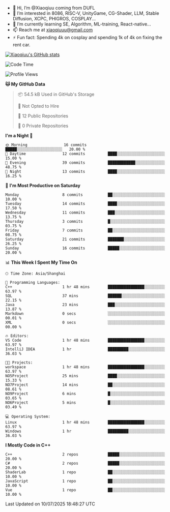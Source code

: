 - 👋 Hi, I’m @Xiaoqiuu coming from DUFL
- 👀 I’m interested in 8086, RISC-V, UnityGame, CG-Shader, LLM, Stable Diffusion, XCPC, PHIGROS, COSPLAY...
- 🌱 I’m currently learning SE, Algorithm, ML-training, React-native...
- 📫 Reach me at xiaoqiuuu@gmail.com
- ⚡ Fun fact: Spending 4k on cosplay and spending 1k of 4k on fixing the rent car.

<!---
Xiaoqiuu/Xiaoqiuu is a ✨ special ✨ repository because its `README.md` (this file) appears on your GitHub profile.
You can click the Preview link to take a look at your changes.
--->

[![Xiaoqiuu's GitHub stats](https://github-readme-stats.vercel.app/api?username=Xiaoqiuu)](https://github.com/anuraghazra/github-readme-stats)


<!--START_SECTION:waka-->
![Code Time](http://img.shields.io/badge/Code%20Time-86%20hrs%2049%20mins-blue)

![Profile Views](http://img.shields.io/badge/Profile%20Views-6-blue)

**🐱 My GitHub Data** 

> 📦 54.5 kB Used in GitHub's Storage 
 > 
> 🚫 Not Opted to Hire
 > 
> 📜 12 Public Repositories 
 > 
> 🔑 0 Private Repositories 
 > 
**I'm a Night 🦉** 

```text
🌞 Morning                16 commits          █████░░░░░░░░░░░░░░░░░░░░   20.00 % 
🌆 Daytime                12 commits          ████░░░░░░░░░░░░░░░░░░░░░   15.00 % 
🌃 Evening                39 commits          ████████████░░░░░░░░░░░░░   48.75 % 
🌙 Night                  13 commits          ████░░░░░░░░░░░░░░░░░░░░░   16.25 % 
```
📅 **I'm Most Productive on Saturday** 

```text
Monday                   8 commits           ██░░░░░░░░░░░░░░░░░░░░░░░   10.00 % 
Tuesday                  14 commits          ████░░░░░░░░░░░░░░░░░░░░░   17.50 % 
Wednesday                11 commits          ███░░░░░░░░░░░░░░░░░░░░░░   13.75 % 
Thursday                 3 commits           █░░░░░░░░░░░░░░░░░░░░░░░░   03.75 % 
Friday                   7 commits           ██░░░░░░░░░░░░░░░░░░░░░░░   08.75 % 
Saturday                 21 commits          ███████░░░░░░░░░░░░░░░░░░   26.25 % 
Sunday                   16 commits          █████░░░░░░░░░░░░░░░░░░░░   20.00 % 
```


📊 **This Week I Spent My Time On** 

```text
🕑︎ Time Zone: Asia/Shanghai

💬 Programming Languages: 
C++                      1 hr 48 mins        ████████████████░░░░░░░░░   63.97 % 
SQL                      37 mins             ██████░░░░░░░░░░░░░░░░░░░   22.15 % 
Java                     23 mins             ███░░░░░░░░░░░░░░░░░░░░░░   13.87 % 
Markdown                 0 secs              ░░░░░░░░░░░░░░░░░░░░░░░░░   00.01 % 
XML                      0 secs              ░░░░░░░░░░░░░░░░░░░░░░░░░   00.00 % 

🔥 Editors: 
VS Code                  1 hr 48 mins        ████████████████░░░░░░░░░   63.97 % 
IntelliJ IDEA            1 hr                █████████░░░░░░░░░░░░░░░░   36.03 % 

🐱‍💻 Projects: 
workspace                1 hr 48 mins        ████████████████░░░░░░░░░   63.97 % 
NO5Project               25 mins             ████░░░░░░░░░░░░░░░░░░░░░   15.33 % 
NO7Project               14 mins             ██░░░░░░░░░░░░░░░░░░░░░░░   08.61 % 
NO9Project               6 mins              █░░░░░░░░░░░░░░░░░░░░░░░░   03.65 % 
NO6Project               5 mins              █░░░░░░░░░░░░░░░░░░░░░░░░   03.49 % 

💻 Operating System: 
Linux                    1 hr 48 mins        ████████████████░░░░░░░░░   63.97 % 
Windows                  1 hr                █████████░░░░░░░░░░░░░░░░   36.03 % 
```

**I Mostly Code in C++** 

```text
C++                      2 repos             █████░░░░░░░░░░░░░░░░░░░░   20.00 % 
C#                       2 repos             █████░░░░░░░░░░░░░░░░░░░░   20.00 % 
ShaderLab                1 repo              ██░░░░░░░░░░░░░░░░░░░░░░░   10.00 % 
JavaScript               1 repo              ██░░░░░░░░░░░░░░░░░░░░░░░   10.00 % 
Vue                      1 repo              ██░░░░░░░░░░░░░░░░░░░░░░░   10.00 % 
```




 Last Updated on 10/07/2025 18:48:27 UTC
<!--END_SECTION:waka-->
